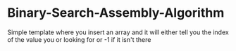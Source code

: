 # Binary-Search-Assembly-Algorithm

Simple template where you insert an array and it will either tell you the index of the value you or looking for or -1 if it isn't there
